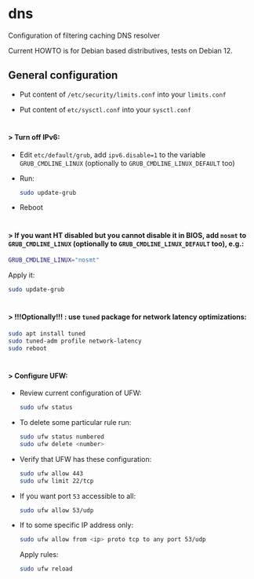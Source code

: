 # dns
Configuration of filtering caching DNS resolver

Current HOWTO is for Debian based distributives, tests on Debian 12.

## General configuration

* Put content of `/etc/security/limits.conf` into your `limits.conf`

* Put content of `etc/sysctl.conf` into your `sysctl.conf`

#
#### > Turn off IPv6:
* Edit `etc/default/grub`, add `ipv6.disable=1` to the variable `GRUB_CMDLINE_LINUX` (optionally to `GRUB_CMDLINE_LINUX_DEFAULT` too)
* Run:
  
  ```sh
  sudo update-grub
  ```
* Reboot

#
#### > If you want HT disabled but you cannot disable it in BIOS, add `nosmt` to `GRUB_CMDLINE_LINUX` (optionally to `GRUB_CMDLINE_LINUX_DEFAULT` too), e.g.:
  
  ```sh
  GRUB_CMDLINE_LINUX="nosmt"
  ```
  Apply it:
  
  ```sh
  sudo update-grub
  ```
#
#### > !!!Optionally!!! : use `tuned` package for network latency optimizations:
  
  ```sh
  sudo apt install tuned
  sudo tuned-adm profile network-latency
  sudo reboot
  ```
#
#### > Configure UFW:
* Review current configuration of UFW:
  
  ```sh
  sudo ufw status
  ```
* To delete some particular rule run:
  
  ```sh
  sudo ufw status numbered
  sudo ufw delete <number>
  ```
* Verify that UFW has these configuration:
  
  ```sh
  sudo ufw allow 443
  sudo ufw limit 22/tcp
  ```
* If you want port `53` accessible to all:
  
  ```sh
  sudo ufw allow 53/udp
  ```
* If to some specific IP address only:
  
  ```sh
  sudo ufw allow from <ip> proto tcp to any port 53/udp
  ```
  Apply rules:

  ```sh
  sudo ufw reload
  ```
